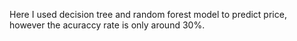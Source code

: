 Here I used decision tree and random forest model to predict price, however the acuraccy rate is only around 30%.